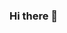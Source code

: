 ### Hi there 👋

<!--
**dam2121/dam2121** is a ✨ _special_ ✨ repository because its `README.md` (this file) appears on your GitHub profile.

Here are some ideas to get you started:

- 🔭 I’m currently working on Networking engineering. 
- 🌱 I’m currently learning Web development 
- 👯 I’m looking to collaborate on Jeksil
- 🤔 I’m looking for help with Ruby
- 💬 Ask me about Networking
- 📫 How to reach me: ...
- 😄 Pronouns: ...
- ⚡ Fun fact: ...
-->
